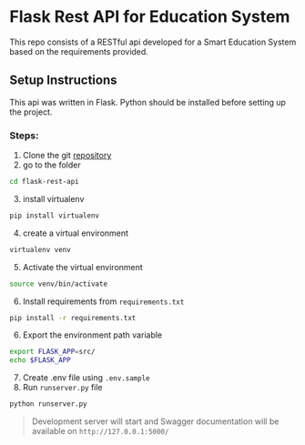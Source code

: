 # Flask Rest API for Education System

This repo consists of a RESTful api developed for a Smart Education System based on the requirements provided. 

## Setup Instructions 

This api was written in Flask. Python should be installed before setting up the project.

### Steps:

1. Clone the git [repository](https://github.com/Gihan-Liyanage/flask-rest-api.git) 
2. go to the folder
```bash
cd flask-rest-api
```
3. install virtualenv
```bash
pip install virtualenv
```
4. create a virtual environment
```bash
virtualenv venv
```
5. Activate the virtual environment
```bash
source venv/bin/activate
```
6. Install requirements from `requirements.txt`
```bash
pip install -r requirements.txt
```
6. Export the environment path variable
```bash
export FLASK_APP=src/
echo $FLASK_APP
```
7. Create .env file using `.env.sample`
8. Run `runserver.py` file
```bash
python runserver.py
```
> Development server will start and Swagger documentation will be available on `http://127.0.0.1:5000/`